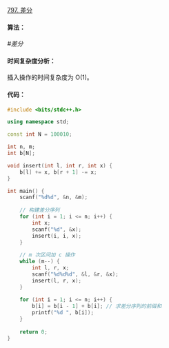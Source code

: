 [797. 差分](https://www.acwing.com/problem/content/799/)

#### 算法：

*#差分*

#### 时间复杂度分析：

插入操作的时间复杂度为 O(1)。

#### 代码：

```cpp
#include <bits/stdc++.h>

using namespace std;

const int N = 100010;

int n, m;
int b[N];

void insert(int l, int r, int x) {
    b[l] += x, b[r + 1] -= x;
}

int main() {
    scanf("%d%d", &n, &m);
    
    // 构建差分序列
    for (int i = 1; i <= n; i++) {
        int x;
        scanf("%d", &x);
        insert(i, i, x); 
    }
    
    // m 次区间加 c 操作
    while (m--) {
        int l, r, x;
        scanf("%d%d%d", &l, &r, &x);
        insert(l, r, x);
    }
    
    for (int i = 1; i <= n; i++) {
        b[i] = b[i - 1] + b[i]; // 求差分序列的前缀和
        printf("%d ", b[i]);
    }
    
    return 0;
}
```

